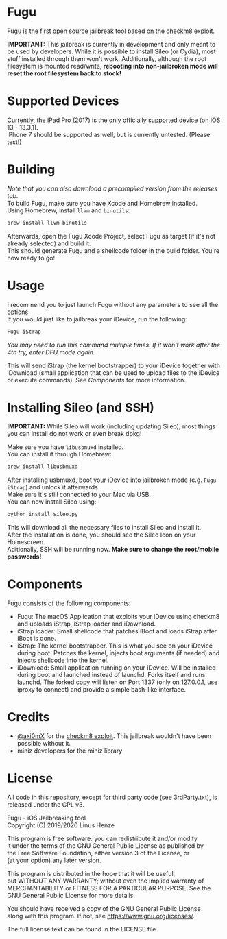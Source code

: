 # Fugu
Fugu is the first open source jailbreak tool based on the checkm8 exploit.  
  
__IMPORTANT:__ This jailbreak is currently in development and only meant to be used by developers. While it is possible to install Sileo (or Cydia), most stuff installed through them won't work. Additionally, although the root filesystem is mounted read/write, __rebooting into non-jailbroken mode will reset the root filesystem back to stock!__

# Supported Devices
Currently, the iPad Pro (2017) is the only officially supported device (on iOS 13 - 13.3.1).  
iPhone 7 should be supported as well, but is currently untested. (Please test!)

# Building
_Note that you can also download a precompiled version from the releases tab._  
To build Fugu, make sure you have Xcode and Homebrew installed.  
Using Homebrew, install `llvm` and `binutils`:
```bash
brew install llvm binutils
```
Afterwards, open the Fugu Xcode Project, select Fugu as target (if it's not already selected) and build it.  
This should generate Fugu and a shellcode folder in the build folder. You're now ready to go!

# Usage
I recommend you to just launch Fugu without any parameters to see all the options.  
If you would just like to jailbreak your iDevice, run the following:
```bash
Fugu iStrap
```
_You may need to run this command multiple times. If it won't work after the 4th try, enter DFU mode again._  

This will send iStrap (the kernel bootstrapper) to your iDevice together with iDownload (small application that can be used to upload files to the iDevice or execute commands). See _Components_ for more information.

# Installing Sileo (and SSH)
__IMPORTANT:__ While Sileo will work (including updating Sileo), most things you can install do not work or even break dpkg!  

Make sure you have `libusbmuxd` installed.  
You can install it through Homebrew:
```bash
brew install libusbmuxd
```
After installing usbmuxd, boot your iDevice into jailbroken mode (e.g. `Fugu iStrap`) and unlock it afterwards.  
Make sure it's still connected to your Mac via USB.  
You can now install Sileo using:
```bash
python install_sileo.py
```
This will download all the necessary files to install Sileo and install it.  
After the installation is done, you should see the Sileo Icon on your Homescreen.  
Aditionally, SSH will be running now. __Make sure to change the root/mobile passwords!__

# Components
Fugu consists of the following components:
* Fugu: The macOS Application that exploits your iDevice using checkm8 and uploads iStrap, iStrap loader and iDownload.
* iStrap loader: Small shellcode that patches iBoot and loads iStrap after iBoot is done.
* iStrap: The kernel bootstrapper. This is what you see on your iDevice during boot. Patches the kernel, injects boot arguments (if needed) and injects shellcode into the kernel.
* iDownload: Small application running on your iDevice. Will be installed during boot and launched instead of launchd. Forks itself and runs launchd. The forked copy will listen on Port 1337 (only on 127.0.0.1, use iproxy to connect) and provide a simple bash-like interface.

# Credits
* [@axi0mX](https://twitter.com/axi0mx) for the [checkm8 exploit](https://github.com/axi0mX/ipwndfu). This jailbreak wouldn't have been possible without it.
* miniz developers for the miniz library

# License
All code in this repository, except for third party code (see 3rdParty.txt), is released under the GPL v3.  

Fugu - iOS Jailbreaking tool  
Copyright (C) 2019/2020 Linus Henze  

This program is free software: you can redistribute it and/or modify  
it under the terms of the GNU General Public License as published by  
the Free Software Foundation, either version 3 of the License, or  
(at your option) any later version.  

This program is distributed in the hope that it will be useful,  
but WITHOUT ANY WARRANTY; without even the implied warranty of  
MERCHANTABILITY or FITNESS FOR A PARTICULAR PURPOSE.  See the  
GNU General Public License for more details.  

You should have received a copy of the GNU General Public License  
along with this program.  If not, see <https://www.gnu.org/licenses/>.  

The full license text can be found in the LICENSE file.
